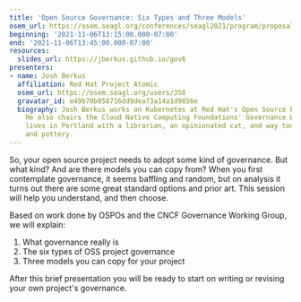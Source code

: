 ```yaml
---
title: 'Open Source Governance: Six Types and Three Models'
osem_url: https://osem.seagl.org/conferences/seagl2021/program/proposals/859
beginning: '2021-11-06T13:15:00.000-07:00'
end: '2021-11-06T13:45:00.000-07:00'
resources:
  slides_url: https://jberkus.github.io/gov6
presenters:
- name: Josh Berkus
  affiliation: Red Hat Project Atomic
  osem_url: https://osem.seagl.org/users/358
  gravatar_id: e49b70b058716dd9dea73a14a1d9856e
  biography: Josh Berkus works on Kubernetes at Red Hat's Open Source Practice Office.
    He also chairs the Cloud Native Computing Foundations' Governance Working Group.  He
    lives in Portland with a librarian, an opinionated cat, and way too many books
    and pottery.
---
```


So, your open source project needs to adopt some kind of governance. But what kind? And are there models you can copy from?  When you first contemplate governance, it seems baffling and random, but on analysis it turns out there are some great standard options and prior art.  This session will help you understand, and then choose.

Based on work done by OSPOs and the CNCF Governance Working Group, we will explain:

1. What governance really is
2. The six types of OSS project governance
3. Three models you can copy for your project

After this brief presentation you will be ready to start on writing or revising your own project's governance.
